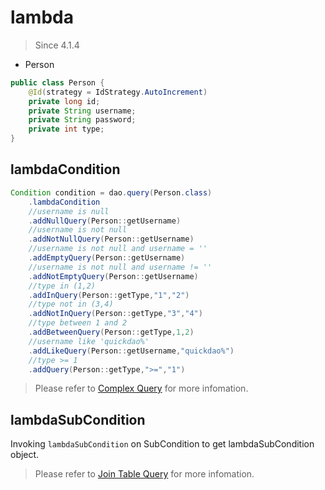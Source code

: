 # lambda

> Since 4.1.4

* Person

```java
public class Person {
    @Id(strategy = IdStrategy.AutoIncrement)
    private long id;
    private String username;
    private String password;
    private int type;
}
```

## lambdaCondition

```java
Condition condition = dao.query(Person.class)
    .lambdaCondition
    //username is null
    .addNullQuery(Person::getUsername)
    //username is not null
    .addNotNullQuery(Person::getUsername)
    //username is not null and username = ''
    .addEmptyQuery(Person::getUsername)
    //username is not null and username != ''
    .addNotEmptyQuery(Person::getUsername)
    //type in (1,2)
    .addInQuery(Person::getType,"1","2")
    //type not in (3,4)
    .addNotInQuery(Person::getType,"3","4")
    //type between 1 and 2
    .addBetweenQuery(Person::getType,1,2)
    //username like 'quickdao%'
    .addLikeQuery(Person::getUsername,"quickdao%")
    //type >= 1
    .addQuery(Person::getType,">=","1")
```

> Please refer to [Complex Query](/en/select/complex.md) for more infomation.

## lambdaSubCondition

Invoking ``lambdaSubCondition`` on SubCondition to get lambdaSubCondition object.

> Please refer to [Join Table Query](/en/select/joinTable.md) for more infomation.